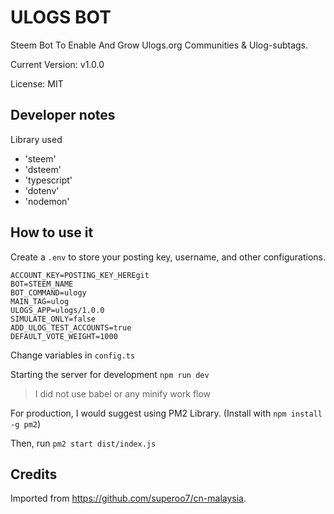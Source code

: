 # ULOGS BOT

Steem Bot To Enable And Grow Ulogs.org Communities & Ulog-subtags.

Current Version: v1.0.0

License: MIT

## Developer notes

Library used

* 'steem'
* 'dsteem'
* 'typescript'
* 'dotenv'
* 'nodemon'

## How to use it

Create a `.env` to store your posting key, username, and other configurations.

```
ACCOUNT_KEY=POSTING_KEY_HEREgit 
BOT=STEEM_NAME
BOT_COMMAND=ulogy
MAIN_TAG=ulog
ULOGS_APP=ulogs/1.0.0
SIMULATE_ONLY=false
ADD_ULOG_TEST_ACCOUNTS=true
DEFAULT_VOTE_WEIGHT=1000
```

Change variables in `config.ts`

Starting the server for development `npm run dev`
> I did not use babel or any minify work flow

For production, I would suggest using PM2 Library. (Install with `npm install -g pm2`)

Then, run `pm2 start dist/index.js`



## Credits

Imported from https://github.com/superoo7/cn-malaysia.
